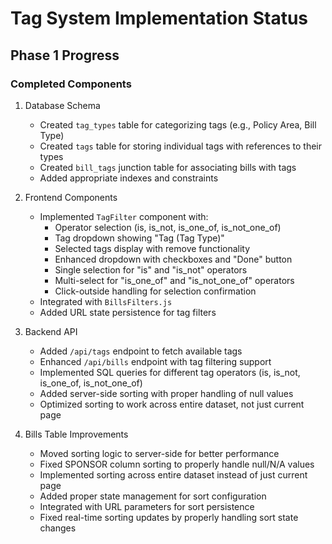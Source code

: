 # Tag System Implementation Status

## Phase 1 Progress

### Completed Components

1. Database Schema
   - Created `tag_types` table for categorizing tags (e.g., Policy Area, Bill Type)
   - Created `tags` table for storing individual tags with references to their types
   - Created `bill_tags` junction table for associating bills with tags
   - Added appropriate indexes and constraints

2. Frontend Components
   - Implemented `TagFilter` component with:
     * Operator selection (is, is_not, is_one_of, is_not_one_of)
     * Tag dropdown showing "Tag (Tag Type)"
     * Selected tags display with remove functionality
     * Enhanced dropdown with checkboxes and "Done" button
     * Single selection for "is" and "is_not" operators
     * Multi-select for "is_one_of" and "is_not_one_of" operators
     * Click-outside handling for selection confirmation
   - Integrated with `BillsFilters.js`
   - Added URL state persistence for tag filters

3. Backend API
   - Added `/api/tags` endpoint to fetch available tags
   - Enhanced `/api/bills` endpoint with tag filtering support
   - Implemented SQL queries for different tag operators (is, is_not, is_one_of, is_not_one_of)
   - Added server-side sorting with proper handling of null values
   - Optimized sorting to work across entire dataset, not just current page

4. Bills Table Improvements
   - Moved sorting logic to server-side for better performance
   - Fixed SPONSOR column sorting to properly handle null/N/A values
   - Implemented sorting across entire dataset instead of just current page
   - Added proper state management for sort configuration
   - Integrated with URL parameters for sort persistence
   - Fixed real-time sorting updates by properly handling sort state changes
